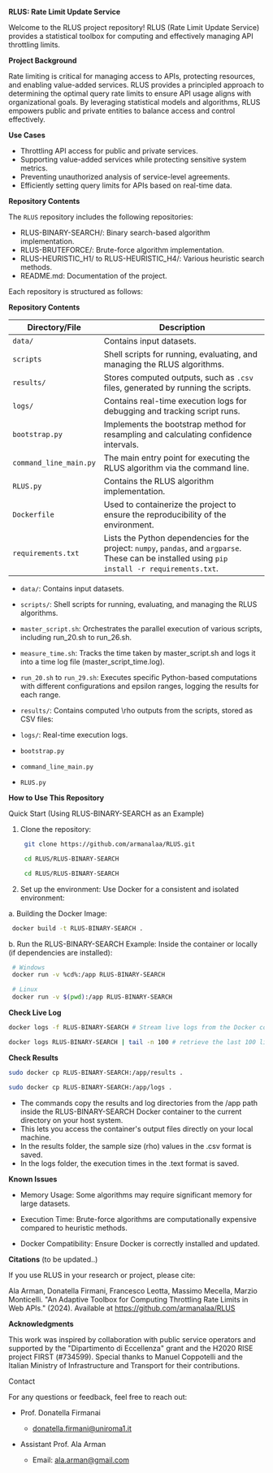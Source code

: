 **RLUS: Rate Limit Update Service**

Welcome to the RLUS project repository! RLUS (Rate Limit Update Service) provides a statistical toolbox for computing and effectively managing API throttling limits. 

**Project Background**

Rate limiting is critical for managing access to APIs, protecting resources, and enabling value-added services. RLUS provides a principled approach to determining the optimal query rate limits to ensure API usage aligns with organizational goals. By leveraging statistical models and algorithms, RLUS empowers public and private entities to balance access and control effectively.

**Use Cases**

- Throttling API access for public and private services.
- Supporting value-added services while protecting sensitive system metrics.
- Preventing unauthorized analysis of service-level agreements. 
- Efficiently setting query limits for APIs based on real-time data.

**Repository Contents**

The `RLUS` repository includes the following repositories: 

 - RLUS-BINARY-SEARCH/: Binary search-based algorithm implementation.
 - RLUS-BRUTEFORCE/: Brute-force algorithm implementation.
 - RLUS-HEURISTIC_H1/ to RLUS-HEURISTIC_H4/: Various heuristic search methods.
 - README.md: Documentation of the project.


Each repository is structured as follows:

**Repository Contents**

| Directory/File            | Description                                                                                                                                                   |
|---------------------------|-----------------------------------------------------------------------------------------------------                                                          |
| `data/`                 | Contains input datasets.                                                                                                                                      |
| `scripts`               | Shell scripts for running, evaluating, and managing the RLUS algorithms. 
| `results/`              | Stores computed outputs, such as `.csv` files, generated by running the scripts.                                                                              |
| `logs/`                 | Contains real-time execution logs for debugging and tracking script runs.                                                                                     |
| `bootstrap.py`          | Implements the bootstrap method for resampling and calculating confidence intervals.                                                                           
| `command_line_main.py`  | The main entry point for executing the RLUS algorithm via the command line.   |
| `RLUS.py`               | Contains the RLUS algorithm implementation.                                      
| `Dockerfile`            | Used to containerize the project to ensure the reproducibility of the environment.            |
| `requirements.txt`      | Lists the Python dependencies for the project: `numpy`, `pandas`, and `argparse`. These can be installed using `pip install -r requirements.txt`.|

- `data/`: Contains input datasets.

- `scripts/`: Shell scripts for running, evaluating, and managing the RLUS algorithms.
 - `master_script.sh`: Orchestrates the parallel execution of various scripts, including run_20.sh to run_26.sh.
 - `measure_time.sh`: Tracks the time taken by master_script.sh and logs it into a time log file (master_script_time.log).
 - `run_20.sh` to `run_29.sh`: Executes specific Python-based computations with different configurations and epsilon ranges, logging the results for each range.

- `results/`: Contains computed \rho outputs from the scripts, stored as CSV files:

- `logs/`: Real-time execution logs.
- `bootstrap.py`
- `command_line_main.py`
- `RLUS.py` 

**How to Use This Repository**

Quick Start (Using RLUS-BINARY-SEARCH as an Example)

1. Clone the repository:
   
   ```bash
    git clone https://github.com/armanalaa/RLUS.git
   ```
   ```bash
    cd RLUS/RLUS-BINARY-SEARCH
   ```
   
   ```bash
    cd RLUS/RLUS-BINARY-SEARCH
   ```

2. Set up the environment: Use Docker for a consistent and isolated environment:

  a. Building the Docker Image:

   ```bash
    docker build -t RLUS-BINARY-SEARCH .
   ```
    
  b. Run the RLUS-BINARY-SEARCH Example: Inside the container or locally (if dependencies are installed):
    
   ```bash
    # Windows
    docker run -v %cd%:/app RLUS-BINARY-SEARCH
   ```
   ```bash
    # Linux
    docker run -v $(pwd):/app RLUS-BINARY-SEARCH
   ```

**Check Live Log**

```bash
docker logs -f RLUS-BINARY-SEARCH # Stream live logs from the Docker container.
```
```bash
docker logs RLUS-BINARY-SEARCH | tail -n 100 # retrieve the last 100 lines of logs from the RLUS-BINARY-SEARCH Docker container, aiding in monitoring and debugging
```

 
**Check Results**

 ```bash    
 sudo docker cp RLUS-BINARY-SEARCH:/app/results .
 ```
 ```bash
 sudo docker cp RLUS-BINARY-SEARCH:/app/logs .
 ```

  - The commands copy the results and log directories from the /app path inside the RLUS-BINARY-SEARCH Docker container to the current directory on your host system.
  - This lets you access the container's output files directly on your local machine.
  - In the results folder, the sample size (rho) values in the .csv format is saved.
  - In the logs folder, the execution times in the .text format is saved.
 
**Known Issues**

- Memory Usage: Some algorithms may require significant memory for large datasets.

- Execution Time: Brute-force algorithms are computationally expensive compared to heuristic methods.

- Docker Compatibility: Ensure Docker is correctly installed and updated.

**Citations** (to be updated..)

If you use RLUS in your research or project, please cite:

Ala Arman, Donatella Firmani, Francesco Leotta, Massimo Mecella, Marzio Monticelli. "An Adaptive Toolbox for Computing Throttling Rate Limits in Web APIs." (2024). Available at https://github.com/armanalaa/RLUS

**Acknowledgments**

This work was inspired by collaboration with public service operators and supported by the "Dipartimento di Eccellenza" grant and the H2020 RISE project FIRST (#734599). Special thanks to Manuel Coppotelli and the Italian Ministry of Infrastructure and Transport for their contributions.

Contact

For any questions or feedback, feel free to reach out:

- Prof. Donatella Firmanai

  - donatella.firmani@uniroma1.it 

- Assistant Prof. Ala Arman

  - Email: ala.arman@gmail.com

